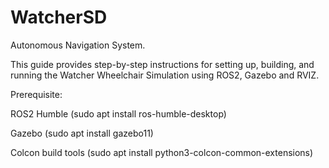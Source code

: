 # WatcherSD
Autonomous Navigation System.

This guide provides step-by-step instructions for setting up, building, and running the Watcher Wheelchair Simulation using ROS2, Gazebo and RVIZ.

Prerequisite:

ROS2 Humble (sudo apt install ros-humble-desktop)

Gazebo (sudo apt install gazebo11)

Colcon build tools (sudo apt install python3-colcon-common-extensions)